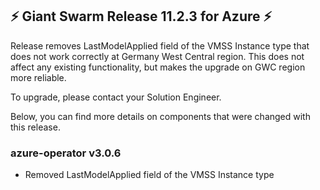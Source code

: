 ## ⚡️ Giant Swarm Release 11.2.3 for Azure ⚡️

Release removes LastModelApplied field of the VMSS Instance type that does not work correctly at Germany West Central region.
This does not affect any existing functionality, but makes the upgrade on GWC region more reliable.

To upgrade, please contact your Solution Engineer.

Below, you can find more details on components that were changed with this release.

### azure-operator v3.0.6

- Removed LastModelApplied field of the VMSS Instance type 
